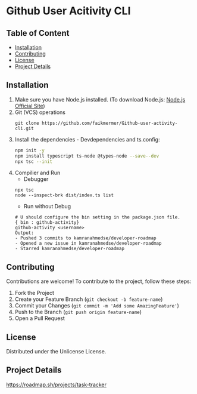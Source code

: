 # Github User Acitivity CLI

  ## Table of Content
  - [Installation](#Installation)
  - [Contributing](#Contributing)
  - [License](#License)
  - [Project Details](#ProjectDetails)

## Installation
1. Make sure you have Node.js installed. (To download Node.js: [Node.js Official Site](https://nodejs.org))
2. Git (VCS) operations
    ```
    git clone https://github.com/faikmermer/Github-user-activity-cli.git

4. Install the dependencies - Devdependencies and ts.config:
   ```bash
   npm init -y
   npm install typescript ts-node @types-node --save--dev
   npx tsc --init
   ```
5. Compilier and Run
   * Debugger
   ```
   npx tsc
   node --inspect-brk dist/index.ts list
   ```
   * Run without Debug
   ```
   # U should configure the bin setting in the package.json file.
   { bin : github-activity}
   github-activity <username>
   Output:
   - Pushed 3 commits to kamranahmedse/developer-roadmap
   - Opened a new issue in kamranahmedse/developer-roadmap
   - Starred kamranahmedse/developer-roadmap
   ```


## Contributing
Contributions are welcome! To contribute to the project, follow these steps:

1.  Fork the Project
3.  Create your Feature Branch (`git checkout -b feature-name`)
4.  Commit your Changes (`git commit -m 'Add some AmazingFeature'`)
5.  Push to the Branch (`git push origin feature-name`)
6.  Open a Pull Request

## License
Distributed under the Unlicense License.

## Project Details
https://roadmap.sh/projects/task-tracker
